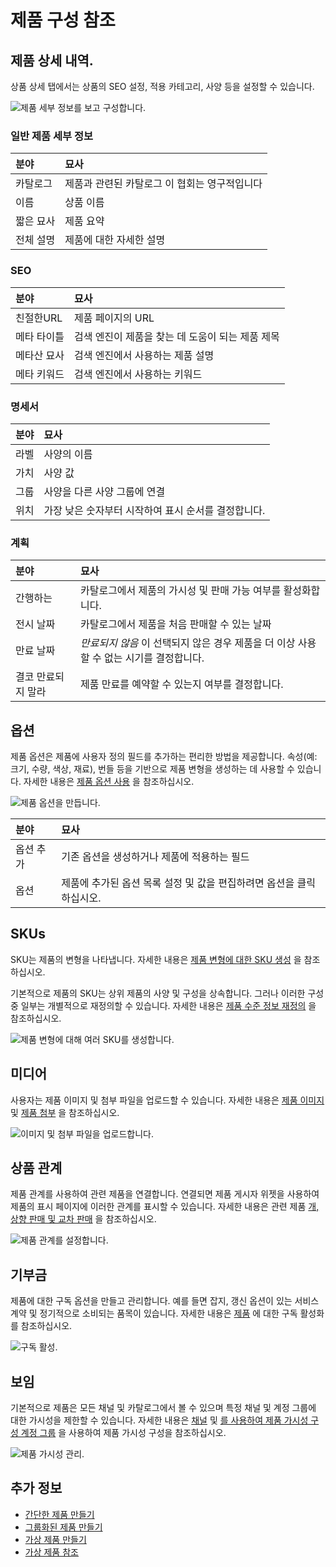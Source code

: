 # 제품 구성 참조

<!--TASK: Add Intro-->

## 제품 상세 내역.

상품 상세 탭에서는 상품의 SEO 설정, 적용 카테고리, 사양 등을 설정할 수 있습니다.

![제품 세부 정보를 보고 구성합니다.](./product-configuration-reference/images/01.png)

### 일반 제품 세부 정보

| 분야    | 묘사                        |
|:----- |:------------------------- |
| 카탈로그  | 제품과 관련된 카탈로그 이 협회는 영구적입니다 |
| 이름    | 상품 이름                     |
| 짧은 묘사 | 제품 요약                     |
| 전체 설명 | 제품에 대한 자세한 설명             |

### SEO

| 분야     | 묘사                           |
|:------ |:---------------------------- |
| 친절한URL | 제품 페이지의 URL                  |
| 메타 타이틀 | 검색 엔진이 제품을 찾는 데 도움이 되는 제품 제목 |
| 메타산 묘사 | 검색 엔진에서 사용하는 제품 설명           |
| 메타 키워드 | 검색 엔진에서 사용하는 키워드             |

### 명세서

| 분야 | 묘사                            |
|:-- |:----------------------------- |
| 라벨 | 사양의 이름                        |
| 가치 | 사양 값                          |
| 그룹 | 사양을 다른 사양 그룹에 연결              |
| 위치 | 가장 낮은 숫자부터 시작하여 표시 순서를 결정합니다. |

<!--TASK: ### Categorization

| Field | Description |
| :--- | :--- |
| [Catalog Name] | Determines which Catalog categories are applied to the Product |
| Topic |  |
| Tags |  | -->

### 계획

| 분야         | 묘사                                                  |
|:---------- |:--------------------------------------------------- |
| 간행하는       | 카탈로그에서 제품의 가시성 및 판매 가능 여부를 활성화합니다.                  |
| 전시 날짜      | 카탈로그에서 제품을 처음 판매할 수 있는 날짜                           |
| 만료 날짜      | *만료되지 않음* 이 선택되지 않은 경우 제품을 더 이상 사용할 수 없는 시기를 결정합니다. |
| 결코 만료되지 말라 | 제품 만료를 예약할 수 있는지 여부를 결정합니다.                         |

## 옵션

제품 옵션은 제품에 사용자 정의 필드를 추가하는 편리한 방법을 제공합니다. 속성(예: 크기, 수량, 색상, 재료), 번들 등을 기반으로 제품 변형을 생성하는 데 사용할 수 있습니다. 자세한 내용은 [제품 옵션 사용](./using-product-options.md) 을 참조하십시오.

![제품 옵션을 만듭니다.](./product-configuration-reference/images/02.png)

| 분야    | 묘사                                      |
|:----- |:--------------------------------------- |
| 옵션 추가 | 기존 옵션을 생성하거나 제품에 적용하는 필드                |
| 옵션    | 제품에 추가된 옵션 목록 설정 및 값을 편집하려면 옵션을 클릭하십시오. |

## SKUs

SKU는 제품의 변형을 나타냅니다. 자세한 내용은 [제품 변형에 대한 SKU 생성](./creating-skus-for-product-variants.md) 을 참조하십시오.

기본적으로 제품의 SKU는 상위 제품의 사양 및 구성을 상속합니다. 그러나 이러한 구성 중 일부는 개별적으로 재정의할 수 있습니다. 자세한 내용은 [제품 수준 정보 재정의](./overriding-product-level-information.md) 을 참조하십시오.

![제품 변형에 대해 여러 SKU를 생성합니다.](./product-configuration-reference/images/03.png)

## 미디어

사용자는 제품 이미지 및 첨부 파일을 업로드할 수 있습니다. 자세한 내용은 [제품 이미지](./product-images.md) 및 [제품 첨부](./product-attachments.md) 을 참조하십시오.

![이미지 및 첨부 파일을 업로드합니다.](./product-configuration-reference/images/04.png)

## 상품 관계

제품 관계를 사용하여 관련 제품을 연결합니다. 연결되면 제품 게시자 위젯을 사용하여 제품의 표시 페이지에 이러한 관계를 표시할 수 있습니다. 자세한 내용은 관련 제품 [개, 상향 판매 및 교차 판매](./related-products-up-sells-and-cross-sells.md) 을 참조하십시오.

![제품 관계를 설정합니다.](./product-configuration-reference/images/05.png)

<!--TASK: ## Product Groups

![](./product-configuration-reference/images/06.png) -->

## 기부금

제품에 대한 구독 옵션을 만들고 관리합니다. 예를 들면 잡지, 갱신 옵션이 있는 서비스 계약 및 정기적으로 소비되는 품목이 있습니다. 자세한 내용은 [제품](./enabling-subscriptions-for-a-product.md) 에 대한 구독 활성화를 참조하십시오.

![구독 활성.](./product-configuration-reference/images/07.png)

## 보임

기본적으로 제품은 모든 채널 및 카탈로그에서 볼 수 있으며 특정 채널 및 계정 그룹에 대한 가시성을 제한할 수 있습니다. 자세한 내용은 [채널](../../../store-management/channels/configuring-product-visibility-using-channels.md) 및 [를 사용하여 제품 가시성 구성 계정 그룹](./configuring-product-visibility-using-account-groups.md) 을 사용하여 제품 가시성 구성을 참조하십시오.

![제품 가시성 관리.](./product-configuration-reference/images/08.png)

<!--TASK: ## Configuration

![](./product-configuration-reference/images/09.png) -->

<!--TASK: ## Grouped

> For Grouped Products Only -->

<!--TASK: ## Virtual

> For Virtual Products Only 

See [Virtual Product Reference](./../product-types/virtual-product-reference.md) -->

## 추가 정보

* [간단한 제품 만들기](../product-types/creating-a-simple-product.md)
* [그룹화된 제품 만들기](../product-types/creating-a-grouped-product.md)
* [가상 제품 만들기](../product-types/creating-a-virtual-product.md)
* [가상 제품 참조](../product-types/virtual-product-reference.md)
